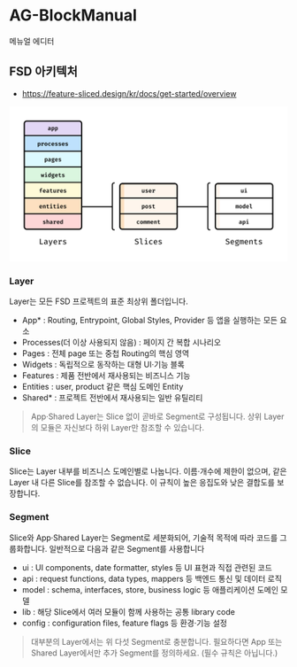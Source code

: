 # AG-BlockManual

메뉴얼 에디터

## FSD 아키텍처

- https://feature-sliced.design/kr/docs/get-started/overview

![Image](./fsd.jpg)

### Layer
Layer는 모든 FSD 프로젝트의 표준 최상위 폴더입니다.

- App* : Routing, Entrypoint, Global Styles, Provider 등 앱을 실행하는 모든 요소
- Processes(더 이상 사용되지 않음) : 페이지 간 복합 시나리오
- Pages : 전체 page 또는 중첩 Routing의 핵심 영역
- Widgets : 독립적으로 동작하는 대형 UI·기능 블록
- Features : 제품 전반에서 재사용되는 비즈니스 기능
- Entities : user, product 같은 핵심 도메인 Entity
- Shared* : 프로젝트 전반에서 재사용되는 일반 유틸리티

> App·Shared Layer는 Slice 없이 곧바로 Segment로 구성됩니다. 상위 Layer의 모듈은 자신보다 하위 Layer만 참조할 수 있습니다.

### Slice
Slice는 Layer 내부를 비즈니스 도메인별로 나눕니다. 이름·개수에 제한이 없으며, 같은 Layer 내 다른 Slice를 참조할 수 없습니다. 이 규칙이 높은 응집도와 낮은 결합도를 보장합니다.

### Segment
Slice와 App·Shared Layer는 Segment로 세분화되어, 기술적 목적에 따라 코드를 그룹화합니다. 일반적으로 다음과 같은 Segment를 사용합니다

- ui : UI components, date formatter, styles 등 UI 표현과 직접 관련된 코드
- api : request functions, data types, mappers 등 백엔드 통신 및 데이터 로직
- model : schema, interfaces, store, business logic 등 애플리케이션 도메인 모델
- lib : 해당 Slice에서 여러 모듈이 함께 사용하는 공통 library code
- config : configuration files, feature flags 등 환경·기능 설정

> 대부분의 Layer에서는 위 다섯 Segment로 충분합니다. 필요하다면 App 또는 Shared Layer에서만 추가 Segment를 정의하세요. (필수 규칙은 아닙니다.)
